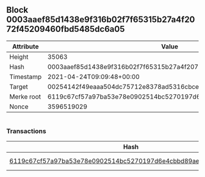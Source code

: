 ## Block 0003aaef85d1438e9f316b02f7f65315b27a4f2072f45209460fbd5485dc6a05

Attribute | Value
--- | ---
Height | 35063
Hash | 0003aaef85d1438e9f316b02f7f65315b27a4f2072f45209460fbd5485dc6a05
Timestamp | 2021-04-24T09:09:48+00:00
Target | 00254142f49eaaa504dc75712e8378ad5316cbcead634704b3734b6271167cc4
Merke root | 6119c67cf57a97ba53e78e0902514bc5270197d6e4cbbd89ae6300ab85db7ceb
Nonce | 3596519029

```

```

### Transactions

Hash | Amount
--- | ---
[6119c67cf57a97ba53e78e0902514bc5270197d6e4cbbd89ae6300ab85db7ceb](6119c67cf57a97ba53e78e0902514bc5270197d6e4cbbd89ae6300ab85db7ceb.md) | 10.00000000 SKEPTI 
